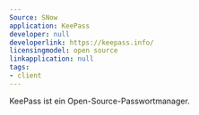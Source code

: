 ```yaml
---
Source: SNow
application: KeePass
developer: null
developerlink: https://keepass.info/
licensingmodel: open source
linkapplication: null
tags:
- client
---
```

KeePass ist ein Open-Source-Passwortmanager.
